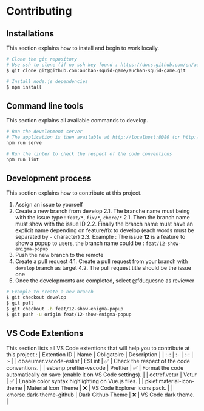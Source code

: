 # Contributing

## Installations

This section explains how to install and begin to work locally.

```bash
# Clone the git repository
# Use ssh to clone (if no ssh key found : https://docs.github.com/en/authentication/connecting-to-github-with-ssh)
$ git clone git@github.com:auchan-squid-game/auchan-squid-game.git

# Install node.js dependencies
$ npm install
```

## Command line tools

This section explains all available commands to develop.

```bash
# Run the development server
# The application is then available at http://localhost:8080 (or http://localhost:8081)
npm run serve

# Run the linter to check the respect of the code conventions
npm run lint
```

## Development process

This section explains how to contribute at this project.

1. Assign an issue to yourself
2. Create a new branch from develop
   2.1. The branche name must being with the issue type : `feat/*`, `fix/*`, `chore/*`
   2.1. Then the branch name must show with the issue ID
   2.2. Finally the branch name must have an explicit name depending on feature/fix to develop (each words must be separated by `-` character)
   2.3. Example : The issue **12** is a feature to show a popup to users, the branch name could be : `feat/12-show-enigma-popup`
3. Push the new branch to the remote
4. Create a pull request
   4.1. Create a pull request from your branch with `develop` branch as target
   4.2. The pull request title should be the issue one
5. Once the developments are completed, select @fduquesne as reviewer

```bash
# Example to create a new branch
$ git checkout develop
$ git pull
$ git checkout -b feat/12-show-enigma-popup
$ git push -u origin feat/12-show-enigma-popup
```

## VS Code Extentions

This section lists all VS Code extentions that will help you to contribute at this project :
| Extention ID | Name | Obligatoire | Description |
| :-: | :- | :-: | :- |
| dbaeumer.vscode-eslint | ESLint | ✅ | Check the respect of the code conventions. |
| esbenp.prettier-vscode | Prettier | ✅ | Format the code automatically on save (enable it on VS Code settings). |
| octref.vetur | Vetur | ✅ | Enable color syntax highlighting on Vue.js files. |
| pkief.material-icon-theme | Material Icon Theme | ❌ | VS Code Explorer icons pack. |
| xmorse.dark-theme-github | Dark Github Theme | ❌ | VS Code dark theme. |

